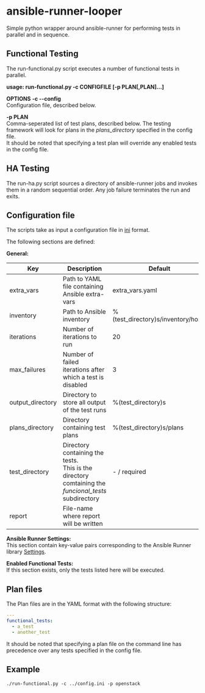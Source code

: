 # ansible-runner-looper

Simple python wrapper around ansible-runner for performing tests in parallel and in sequence.

## Functional Testing

The run-functional.py script executes a number of functional tests in parallel.

**usage: run-functional.py -c CONFIGFILE [-p PLAN[,PLAN]...]**

**OPTIONS**
**-c --config**  
Configuration file, described below.

**-p PLAN**  
Comma-seperated list of test plans, described below. The testing framework will look for plans in the _plans_directory_ specified in the config file.   
It should be noted that specifying a test plan will override any enabled tests in the config file.

## HA Testing

The run-ha.py script sources a directory of ansible-runner jobs and invokes them in a random sequential order.  Any job failure terminates the run and exits.   

## Configuration file
The scripts take as input a configuration file in [ini](https://en.wikipedia.org/wiki/INI_file) format.

The following sections are defined:

**General:**

| Key             | Description| Default
|-----            |----------  | ---
| extra_vars      | Path to YAML file containing Ansible extra-vars | extra_vars.yaml
|inventory       | Path to Ansible inventory | %(test_directory)s/inventory/hosts
| iterations      | Number of iterations to run | 20
| max_failures    | Number of failed iterations after which a test is disabled| 3
| output_directory| Directory to store all output of the test runs | %(test_directory)s
| plans_directory | Directory containing test plans | %(test_directory)s/plans
| test_directory  | Directory containing the tests. <br> This is the directory comtaining the _funcional_tests_ subdirectory | - / required
| report          | File-name where report will be written



**Ansible Runner Settings:**  
This section contain key-value pairs corresponding to the Ansible Runner library [Settings](https://ansible-runner.readthedocs.io/en/latest/intro.html#env-settings-settings-for-runner-itself).

**Enabled Functional Tests:**  
If this section exists, only the tests listed here will be executed.

## Plan files
The Plan files are in the YAML format with the following structure:

```YAML
---
functional_tests:
  - a_test
  - another_test
```
It should be noted that specifying a plan file on the command line has precedence over any tests specified in the config file.

## Example
```
./run-functional.py -c ../config.ini -p openstack
```

